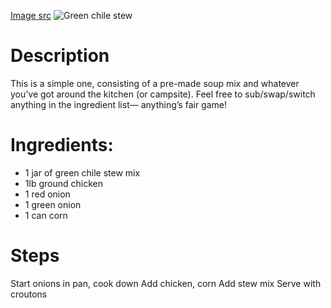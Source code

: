 [Image src](https://www.flickr.com/photos/stuart_spivack/2384692798/)
![Green chile stew](https://chowdown.io/images/green-chile-stew.jpg)

# Description

This is a simple one, consisting of a pre-made soup mix and whatever you’ve got around the kitchen (or campsite). Feel free to sub/swap/switch anything in the ingredient list— anything’s fair game!

# Ingredients:

* 1 jar of green chile stew mix
* 1lb ground chicken
* 1 red onion
* 1 green onion
* 1 can corn

# Steps

Start onions in pan, cook down
Add chicken, corn
Add stew mix
Serve with croutons
